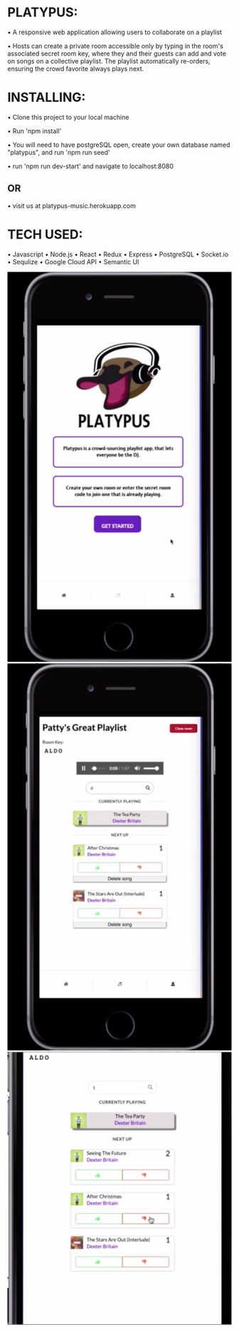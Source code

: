 # PLATYPUS:

• A responsive web application allowing users to collaborate on a playlist

• Hosts can create a private room accessible only by typing in the room's associated secret room key, where they and their guests can add and vote on songs on a collective playlist. The playlist automatically re-orders, ensuring the crowd favorite always plays next.

# INSTALLING:

• Clone this project to your local machine

• Run 'npm install'

• You will need to have postgreSQL open, create your own database named "platypus", and run 'npm run seed'

• run 'npm run dev-start' and navigate to localhost:8080

## OR

• visit us at platypus-music.herokuapp.com

# TECH USED:

• Javascript
• Node.js
• React
• Redux
• Express
• PostgreSQL
• Socket.io
• Sequlize
• Google Cloud API
• Semantic UI

![Image of myProject](/public/screenShot1.png)
![Image of myProject](/public/screenShot2.png)
![Image of myProject](/public/screenShot3.png)
